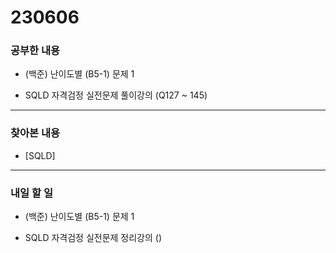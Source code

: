 # 230606

### 공부한 내용

- (백준) 난이도별 (B5-1) 문제 1

- SQLD 자격검정 실전문제 풀이강의 (Q127 ~ 145)

---

### 찾아본 내용

- [SQLD]

---

### 내일 할 일

- (백준) 난이도별 (B5-1) 문제 1

- SQLD 자격검정 실전문제 정리강의 ()
